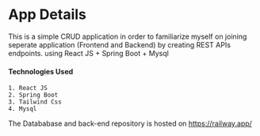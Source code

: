 
# App Details
 
This is a simple CRUD application in order to familiarize myself on joining seperate application (Frontend and Backend) by creating REST APIs endpoints.
using React JS + Spring Boot + Mysql

#### Technologies Used
    1. React JS
    2. Spring Boot
    3. Tailwind Css
    4. Mysql

The Datababase and back-end repository is hosted on https://railway.app/


